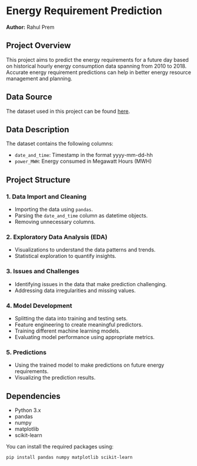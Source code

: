 # Energy Requirement Prediction

**Author:** Rahul Prem

## Project Overview

This project aims to predict the energy requirements for a future day based on historical hourly energy consumption data spanning from 2010 to 2018. Accurate energy requirement predictions can help in better energy resource management and planning.

## Data Source

The dataset used in this project can be found [here](https://drive.google.com/file/d/1mm00jiXg8kQ6xZeAUk5qbcR3gRYeV54q/view?usp=sharing).

## Data Description

The dataset contains the following columns:
- `date_and_time`: Timestamp in the format yyyy-mm-dd-hh
- `power_MWH`: Energy consumed in Megawatt Hours (MWH)

## Project Structure

### 1. Data Import and Cleaning
- Importing the data using `pandas`.
- Parsing the `date_and_time` column as datetime objects.
- Removing unnecessary columns.

### 2. Exploratory Data Analysis (EDA)
- Visualizations to understand the data patterns and trends.
- Statistical exploration to quantify insights.

### 3. Issues and Challenges
- Identifying issues in the data that make prediction challenging.
- Addressing data irregularities and missing values.

### 4. Model Development
- Splitting the data into training and testing sets.
- Feature engineering to create meaningful predictors.
- Training different machine learning models.
- Evaluating model performance using appropriate metrics.

### 5. Predictions
- Using the trained model to make predictions on future energy requirements.
- Visualizing the prediction results.

## Dependencies

- Python 3.x
- pandas
- numpy
- matplotlib
- scikit-learn

You can install the required packages using:
```bash
pip install pandas numpy matplotlib scikit-learn

